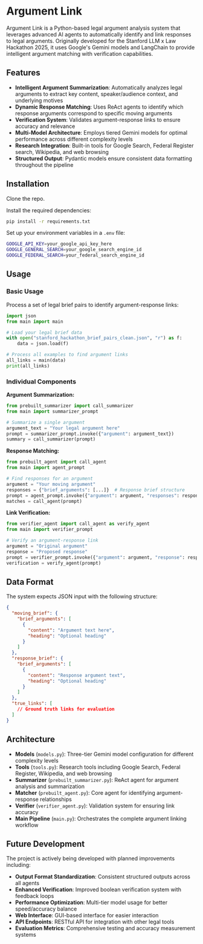 # Argument Link

Argument Link is a Python-based legal argument analysis system that leverages advanced AI agents to automatically identify and link responses to legal arguments. Originally developed for the Stanford LLM x Law Hackathon 2025, it uses Google's Gemini models and LangChain to provide intelligent argument matching with verification capabilities.

## Features

- **Intelligent Argument Summarization**: Automatically analyzes legal arguments to extract key content, speaker/audience context, and underlying motives
- **Dynamic Response Matching**: Uses ReAct agents to identify which response arguments correspond to specific moving arguments
- **Verification System**: Validates argument-response links to ensure accuracy and relevance
- **Multi-Model Architecture**: Employs tiered Gemini models for optimal performance across different complexity levels
- **Research Integration**: Built-in tools for Google Search, Federal Register search, Wikipedia, and web browsing
- **Structured Output**: Pydantic models ensure consistent data formatting throughout the pipeline

## Installation

Clone the repo.

Install the required dependencies:

```bash
pip install -r requirements.txt
```

Set up your environment variables in a `.env` file:

```bash
GOOGLE_API_KEY=your_google_api_key_here
GOOGLE_GENERAL_SEARCH=your_google_search_engine_id
GOOGLE_FEDERAL_SEARCH=your_federal_search_engine_id
```

## Usage

### Basic Usage

Process a set of legal brief pairs to identify argument-response links:

```python
import json
from main import main

# Load your legal brief data
with open("stanford_hackathon_brief_pairs_clean.json", "r") as f:
    data = json.load(f)

# Process all examples to find argument links
all_links = main(data)
print(all_links)
```

### Individual Components

**Argument Summarization:**
```python
from prebuilt_summarizer import call_summarizer
from main import summarizer_prompt

# Summarize a single argument
argument_text = "Your legal argument here"
prompt = summarizer_prompt.invoke({"argument": argument_text})
summary = call_summarizer(prompt)
```

**Response Matching:**
```python
from prebuilt_agent import call_agent
from main import agent_prompt

# Find responses for an argument
argument = "Your moving argument"
responses = {"brief_arguments": [...]}  # Response brief structure
prompt = agent_prompt.invoke({"argument": argument, "responses": responses})
matches = call_agent(prompt)
```

**Link Verification:**
```python
from verifier_agent import call_agent as verify_agent
from main import verifier_prompt

# Verify an argument-response link
argument = "Original argument"
response = "Proposed response"
prompt = verifier_prompt.invoke({"argument": argument, "response": response})
verification = verify_agent(prompt)
```

## Data Format

The system expects JSON input with the following structure:

```json
{
  "moving_brief": {
    "brief_arguments": [
      {
        "content": "Argument text here",
        "heading": "Optional heading"
      }
    ]
  },
  "response_brief": {
    "brief_arguments": [
      {
        "content": "Response argument text",
        "heading": "Optional heading"
      }
    ]
  },
  "true_links": [
    // Ground truth links for evaluation
  ]
}
```

## Architecture

- **Models** (`models.py`): Three-tier Gemini model configuration for different complexity levels
- **Tools** (`tools.py`): Research tools including Google Search, Federal Register, Wikipedia, and web browsing
- **Summarizer** (`prebuilt_summarizer.py`): ReAct agent for argument analysis and summarization
- **Matcher** (`prebuilt_agent.py`): Core agent for identifying argument-response relationships
- **Verifier** (`verifier_agent.py`): Validation system for ensuring link accuracy
- **Main Pipeline** (`main.py`): Orchestrates the complete argument linking workflow

## Future Development

The project is actively being developed with planned improvements including:

- **Output Format Standardization**: Consistent structured outputs across all agents
- **Enhanced Verification**: Improved boolean verification system with feedback loops
- **Performance Optimization**: Multi-tier model usage for better speed/accuracy balance
- **Web Interface**: GUI-based interface for easier interaction
- **API Endpoints**: RESTful API for integration with other legal tools
- **Evaluation Metrics**: Comprehensive testing and accuracy measurement systems